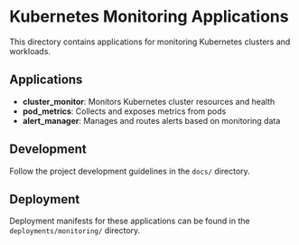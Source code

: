 # Kubernetes Monitoring Applications

This directory contains applications for monitoring Kubernetes clusters and workloads.

## Applications

- **cluster_monitor**: Monitors Kubernetes cluster resources and health
- **pod_metrics**: Collects and exposes metrics from pods
- **alert_manager**: Manages and routes alerts based on monitoring data

## Development

Follow the project development guidelines in the `docs/` directory.

## Deployment

Deployment manifests for these applications can be found in the `deployments/monitoring/` directory.
